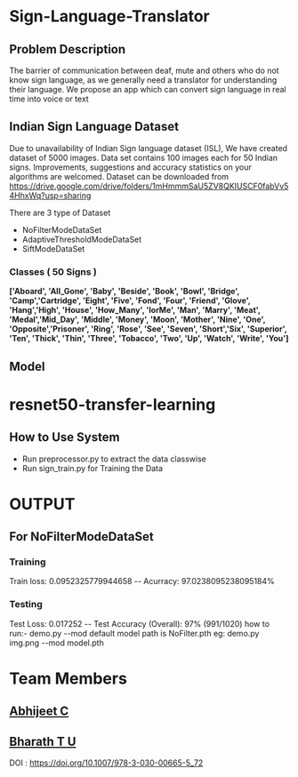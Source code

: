 # Sign-Language-Translator

## Problem Description
The barrier of communication between deaf, mute and others who do not know sign language, as we generally need a translator for understanding their language.
We propose an app which can convert sign language in real time into voice or text

## Indian Sign Language Dataset
Due to unavailability of Indian Sign language dataset (ISL), We have created dataset of 5000 images. Data set contains 100 images each for 50 Indian signs. Improvements, suggestions and accuracy statistics on your algorithms are welcomed. Dataset can be downloaded from
https://drive.google.com/drive/folders/1mHmmmSaU5ZV8QKIUSCF0fabVv54HhxWq?usp=sharing

There are 3 type of Dataset 
- NoFilterModeDataSet
- AdaptiveThresholdModeDataSet
- SiftModeDataSet


### Classes ( 50 Signs )
**['Aboard', 'All_Gone', 'Baby', 'Beside', 'Book', 'Bowl', 'Bridge', 
'Camp','Cartridge', 'Eight', 'Five', 'Fond', 'Four', 
'Friend', 'Glove', 'Hang','High', 'House', 'How_Many',
 'IorMe', 'Man', 'Marry', 'Meat', 'Medal','Mid_Day', 'Middle',
 'Money', 'Moon', 'Mother', 'Nine', 'One', 'Opposite','Prisoner', 
'Ring', 'Rose', 'See', 'Seven', 'Short','Six', 'Superior',
 'Ten', 'Thick', 'Thin', 'Three', 'Tobacco', 'Two', 'Up', 'Watch', 'Write', 'You']**


## Model 
# resnet50-transfer-learning

## How to Use System
- Run preprocessor.py to extract the data classwise 
- Run sign_train.py for Training the Data
# OUTPUT
## For NoFilterModeDataSet
   ### Training 
   Train loss: 0.0952325779944658 -- Acurracy: 97.0238095238095184%
   ### Testing
   Test Loss: 0.017252  -- Test Accuracy (Overall): 97% (991/1020)
how to run:- demo.py <imagepath> --mod <model path>
default model path is NoFilter.pth
eg:  demo.py img.png --mod model.pth
# Team Members
## [Abhijeet C](https://github.com/abhijeet1999)
## [Bharath T U](https://github.com/5hade5layer)

DOI : https://doi.org/10.1007/978-3-030-00665-5_72



